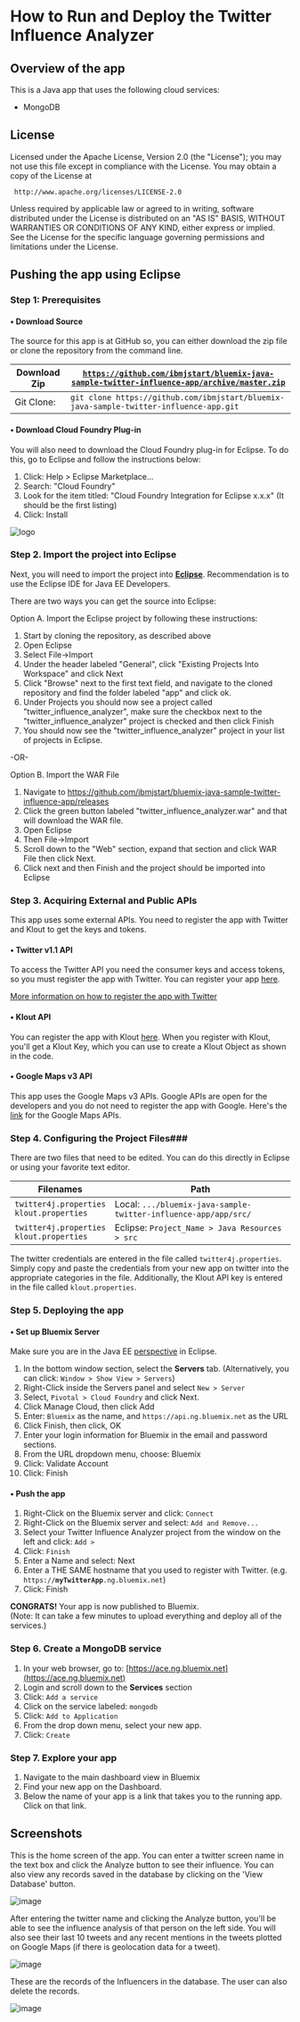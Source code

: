 # How to Run and Deploy the Twitter Influence Analyzer #

## Overview of the app ##

This is a Java app that uses the following cloud services:

-   MongoDB

## License ##
Licensed under the Apache License, Version 2.0 (the "License"); you may not use this file except in compliance with the License. You may obtain a copy of the License at

     http://www.apache.org/licenses/LICENSE-2.0

Unless required by applicable law or agreed to in writing, software distributed under the License is distributed on an "AS IS" BASIS, WITHOUT WARRANTIES OR CONDITIONS OF ANY KIND, either express or implied. See the License for the specific language governing permissions and limitations under the License.
        
## Pushing the app using Eclipse ##

### Step 1: Prerequisites ###

#### • Download Source ####

The source for this app is at GitHub so, you can either download the zip file or clone the repository from the command line.

| Download Zip | [`https://github.com/ibmjstart/bluemix-java-sample-twitter-influence-app/archive/master.zip`](https://github.com/ibmjstart/bluemix-java-sample-twitter-influence-app/archive/master.zip) |
|-----------|----------------------------------------------------------------------------------------|
| Git Clone:| `git clone https://github.com/ibmjstart/bluemix-java-sample-twitter-influence-app.git` |

#### • Download Cloud Foundry Plug-in ####

You will also need to download the Cloud Foundry plug-in for Eclipse.  To do this, go to Eclipse and follow the instructions below:

  1. Click: Help > Eclipse Marketplace...
  2. Search: "Cloud Foundry"
  3. Look for the item titled: "Cloud Foundry Integration for Eclipse x.x.x" (It should be the first listing)
  4. Click: Install
    
![logo](http://docs.cloudfoundry.com/images/sts/eclipse-marketplace.png)

### Step 2. Import the project into Eclipse ###
		
Next, you will need to import the project into [**Eclipse**](https://www.eclipse.org/downloads/packages/eclipse-ide-java-ee-developers/keplersr2).  Recommendation is to use the Eclipse IDE for Java EE Developers.  

There are two ways you can get the source into Eclipse:

Option A. Import the Eclipse project by following these instructions:
  1. Start by cloning the repository, as described above
  2. Open Eclipse
  3. Select File->Import
  4. Under the header labeled "General", click "Existing Projects Into Workspace" and click Next
  5. Click "Browse" next to the first text field, and navigate to the cloned repository and find the folder labeled "app" and click ok.
  6. Under Projects you should now see a project called "twitter_influence_analyzer", make sure the checkbox next to the "twitter_influence_analyzer" project is checked and then click Finish
  7. You should now see the "twitter_influence_analyzer" project in your list of projects in Eclipse.

 -OR-
 
Option B. Import the WAR File
  1. Navigate to https://github.com/ibmjstart/bluemix-java-sample-twitter-influence-app/releases
  2. Click the green button labeled "twitter_influence_analyzer.war" and that will download the WAR file.
  3. Open Eclipse
  4. Then File->Import
  5. Scroll down to the "Web" section, expand that section and click WAR File then click Next.
  6. Click next and then Finish and the project should be imported into Eclipse

### Step 3. Acquiring External and Public APIs ###

This app uses some external APIs. You need to register the app with Twitter and Klout to get the keys and tokens.

#### • Twitter v1.1 API ####

To access the Twitter API you need the consumer keys and access tokens, so you must register the app with Twitter. You can register your app [here](https://dev.twitter.com/).

[More information on how to register the app with Twitter](registerTwitter.md)

#### • Klout API ####

You can register the app with Klout [here](http://developer.klout.com/member/). When you register with Klout, you'll get a Klout Key, which you can use to create a Klout Object as shown in the code.

#### • Google Maps v3 API ####

This app uses the Google Maps v3 APIs. Google APIs are open for the developers and you do not need to register the app with Google. Here's the [link](https://developers.google.com/maps/documentation/javascript/tutorial) for the Google Maps APIs.


### Step 4. Configuring the Project Files###

There are two files that need to be edited.  You can do this directly in Eclipse or using your favorite text editor.

|                    Filenames                 |                              Path                               |
|----------------------------------------------|-----------------------------------------------------------------|
| `twitter4j.properties`<br>`klout.properties` | Local: `.../bluemix-java-sample-twitter-influence-app/app/src/` |
| `twitter4j.properties`<br>`klout.properties` | Eclipse: `Project_Name > Java Resources > src`                  |            

The twitter credentials are entered in the file called `twitter4j.properties`. Simply copy and paste the credentials from your new app on twitter into the appropriate categories in the file. Additionally, the Klout API key is entered in the file called `klout.properties`.

### Step 5. Deploying the app ###

#### • Set up Bluemix Server ####

Make sure you are in the Java EE [perspective](http://help.eclipse.org/juno/index.jsp?topic=%2Forg.eclipse.platform.doc.user%2Fconcepts%2Fconcepts-4.htm) in Eclipse.  

  1. In the bottom window section, select the **Servers** tab.  (Alternatively, you can click: `Window > Show View > Servers`)
  2. Right-Click inside the Servers panel and select `New > Server`
  3. Select, `Pivotal > Cloud Foundry` and click Next.
  4. Click Manage Cloud, then click Add
  5. Enter: `Bluemix` as the name, and `https://api.ng.bluemix.net` as the URL
  6. Click Finish, then click, OK
  7. Enter your login information for Bluemix in the email and password sections.
  8. From the URL dropdown menu, choose: Bluemix
  9. Click: Validate Account
  10. Click: Finish

#### • Push the app ####
  1. Right-Click on the Bluemix server and click: `Connect`
  2. Right-Click on the Bluemix server and select: `Add and Remove...`
  3. Select your Twitter Influence Analyzer project from the window on the left and click: `Add >`
  4. Click: `Finish`
  5. Enter a Name and select: Next
  6. Enter a THE SAME hostname that you used to register with Twitter. (e.g. `https://`**`myTwitterApp`**`.ng.bluemix.net`)
  7. Click: Finish

**CONGRATS!**  Your app is now published to Bluemix.  
(Note: It can take a few minutes to upload everything and deploy all of the services.)

### Step 6. Create a MongoDB service ###

  1. In your web browser, go to: [https://ace.ng.bluemix.net](https://ace.ng.bluemix.net)
  2. Login and scroll down to the **Services** section
  3. Click: `Add a service`
  4. Click on the service labeled: `mongodb`
  5. Click: `Add to Application`
  6. From the drop down menu, select your new app.
  7. Click: `Create`

### Step 7. Explore your app ####

  1. Navigate to the main dashboard view in Bluemix
  2. Find your new app on the Dashboard.
  3. Below the name of your app is a link that takes you to the running app.  Click on that link.

## Screenshots ##

This is the home screen of the app. You can enter a twitter screen name in the text box and click the Analyze button to see their influence. You can also view any records saved in the database by clicking on the 'View Database' button.

![image](images/home.png)

After entering the twitter name and clicking the Analyze button, you'll be able to see the influence analysis of that person on the left side. You will also see their last 10 tweets and any recent mentions in the tweets plotted on Google Maps (if there is geolocation data for a tweet).

![image](images/results.png)

These are the records of the Influencers in the database. The user can also delete the records.

![image](images/saved_records.png)
